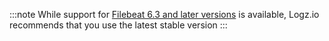 :::note
While support for [Filebeat 6.3 and later versions](https://www.elastic.co/guide/en/beats/filebeat/6.7/filebeat-installation.html) is available, Logz.io recommends that you use the latest stable version
:::
